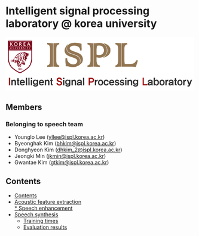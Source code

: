 # Intelligent signal processing laboratory @ korea university

<a href=http://ispl.korea.ac.kr><center><img src="./image/logo1.jpg"></center></a>



## Members
### Belonging to speech team
* Younglo Lee (yllee@ispl.korea.ac.kr)
* Byeonghak Kim (bhkim@ispl.korea.ac.kr)
* Donghyeon Kim (dhkim_2@ispl.korea.ac.kr)
* Jeongki Min (jkmin@ispl.korea.ac.kr)
* Gwantae Kim (gtkim@ispl.korea.ac.kr)

## Contents
  * [Contents](#contents)
  * [Acoustic feature extraction](#feature)<br/>
  <a href=https://github.com/ByeonghakKim/ispl-speech/tree/master/Speech%20enhancement>* [Speech enhancement](#speechenhancement)</a>
  * [Speech synthesis](#speechsynthesis)
    * [Training times](#training-times)
    * [Evaluation results](#evaluation-results)
